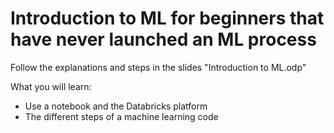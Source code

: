 # Introduction to ML for beginners that have never launched an ML process

Follow the explanations and steps in the slides "Introduction to ML.odp"

What you will learn:
- Use a notebook and the Databricks platform
- The different steps of a machine learning code
